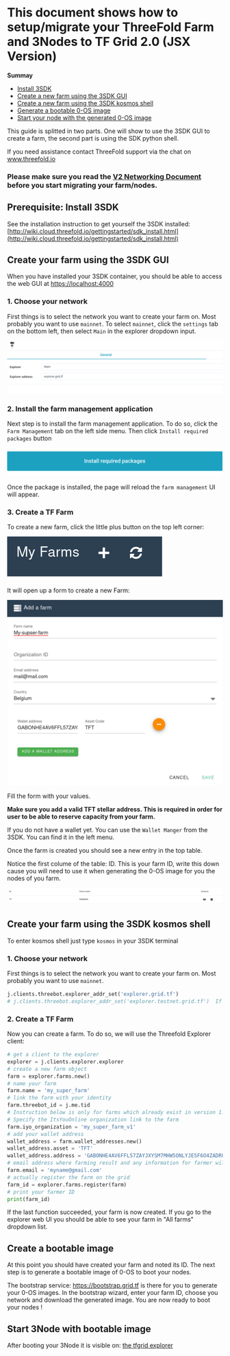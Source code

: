 # This document shows how to setup/migrate your ThreeFold Farm and 3Nodes to TF Grid 2.0 (JSX Version)

**Summay**

- [Install 3SDK](#prerequisite-install-3sdk)
- [Create a new farm using the 3SDK GUI](#create-your-farm-using-the-3sdk-gui)
- [Create a new farm using the 3SDK kosmos shell](#create-your-farm-using-the-3sdk-kosmos-shell)
- [Generate a bootable 0-OS image](#create-a-bootable-image)
- [Start your node with the generated 0-OS image](http://localhost:3000/docs/grid/tf_farming/v2_jsx_farmsetup.html#start-3node-with-bootable-image)

This guide is splitted in two parts. One will show to use the 3SDK GUI to create a farm, the second part is using the SDK python shell.

If you need assistance contact ThreeFold support via the chat on www.threefold.io

### Please make sure you read the  [V2 Networking Document](https://github.com/threefoldtech/zos/blob/master/docs/network/introduction.md) before you start migrating your farm/nodes. 

## Prerequisite: Install 3SDK

See the installation instruction to get yourself the 3SDK installed: [http://wiki.cloud.threefold.io/gettingstarted/sdk_install.html](http://wiki.cloud.threefold.io/gettingstarted/sdk_install.html)

## Create your farm using the 3SDK GUI

When you have installed your 3SDK container, you should be able to access the web GUI at [https://localhost:4000](https://localhost:4000)

### 1. Choose your network

First things is to select the network you want to create your farm on. Most probably you want to use `mainnet`.
To select `mainnet`, click the `settings` tab on the bottom left, then select `Main` in the explorer dropdown input.

![network_choice](./img/network_choice.png)

### 2. Install the farm management application

Next step is to install the farm management application. To do so, click the `Farm Management` tab on the left side menu.
Then click `Install required packages` button

![install_package](./img/install_packages.png)

Once the package is installed, the page will reload the `farm management` UI will appear.

### 3. Create a TF Farm

To create a new farm, click the little plus button on the top left corner:

![add farm](./img/add_farm.png)

It will open up a form to create a new Farm:

![new farm](./img/new_farm.png)

Fill the form with your values. 

**Make sure you add a valid TFT stellar address. This is required in order for user to be able to reserve capacity from your farm.**

If you do not have a wallet yet. You can use the `Wallet Manger` from the 3SDK. You can find it in the left menu.

Once the farm is created you should see a new entry in the top table.

Notice the first colume of the table: ID. This is your farm ID, write this down cause you will need to use it when generating the 0-OS image for you the nodes of you farm.

![farm table](./img/farm_table.png)

## Create your farm using the 3SDK kosmos shell

To enter kosmos shell just type `kosmos` in your 3SDK terminal

### 1. Choose your network

First things is to select the network you want to create your farm on. Most probably you want to use `mainnet`.

```python
j.clients.threebot.explorer_addr_set('explorer.grid.tf')
# j.clients.threebot.explorer_addr_set('explorer.testnet.grid.tf')  If you want to use testnet
```

### 2. Create a TF Farm

Now you can create a farm. To do so, we will use the Threefold Explorer client:

```python
# get a client to the explorer
explorer = j.clients.explorer.explorer
# create a new farm object
farm = explorer.farms.new()
# name your farm
farm.name = 'my_super_farm'
# link the farm with your identity
farm.threebot_id = j.me.tid
# Instruction below is only for farms which already exist in version 1.x and need to be migrated to version 2.0 !
# Specify the ItsYouOnline organization link to the farm
farm.iyo_organization = 'my_super_farm_v1'
# add your wallet address
wallet_address = farm.wallet_addresses.new()
wallet_address.asset = 'TFT'
wallet_address.address = 'GABONHE4AV6FFL57ZAYJXYSM7MHW5ONLYJE5F6O4ZADRUFGBFLHZWOGF'
# email address where farming result and any information for farmer will be sent.
farm.email = 'myname@gmail.com'
# actually register the farm on the grid
farm_id = explorer.farms.register(farm)
# print your farmer ID
print(farm_id)
```

If the last function succeeded, your farm is now created.
If you go to the explorer web UI you should be able to see your farm in "All farms" dropdown list.

## Create a bootable image

At this point you should have created your farm and noted its ID. The next step is to generate a bootable image of 0-OS to boot your nodes.

The bootstrap service: https://bootstrap.grid.tf is there for you to generate your 0-OS images.
In the bootstrap wizard, enter your farm ID, choose you network and download the generated image.
You are now ready to boot your nodes !

## Start 3Node with bootable image

After booting your 3Node it is visible on: [the tfgrid explorer](https://explorer.grid.tf)
